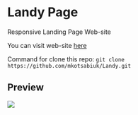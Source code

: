 # Landy Page

Responsive Landing  Page Web-site

You can visit web-site [here](https://mkotsabiuk.github.io/Landy/)

Command for clone this repo: `git clone https://github.com/mkotsabiuk/Landy.git`

## Preview

![](https://github.com/mkotsabiuk/Landy/blob/master/landy.gif)

